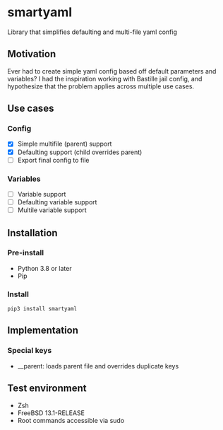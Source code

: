 # smartyaml
Library that simplifies defaulting and multi-file yaml config

## Motivation
Ever had to create simple yaml config based off default parameters and variables? I had the inspiration working with Bastille jail config, and hypothesize that the problem applies across multiple use cases. 

## Use cases
### Config
- [x] Simple multifile (parent) support
- [x] Defaulting support (child overrides parent)
- [ ] Export final config to file

### Variables
- [ ] Variable support
- [ ] Defaulting variable support
- [ ] Multile variable support

## Installation
### Pre-install
- Python 3.8 or later
- Pip

### Install
```
pip3 install smartyaml
```

## Implementation
### Special keys
- __parent: loads parent file and overrides duplicate keys

## Test environment
- Zsh
- FreeBSD 13.1-RELEASE
- Root commands accessible via sudo